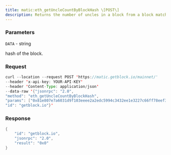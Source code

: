 ```yaml
---
title: matic:eth_getUncleCountByBlockHash \[POST\]
description: Returns the number of uncles in a block from a block matching the givenblock hash.
---
```


### Parameters


`DATA` - string

hash of the block.

### Request

``` java
curl --location --request POST 'https://matic.getblock.io/mainnet/' 
--header 'x-api-key: YOUR-API-KEY' 
--header 'Content-Type: application/json' 
--data-raw '{"jsonrpc": "2.0",
"method": "eth_getUncleCountByBlockHash",
"params": ["0x81e807e7a6031d9f103eeee2a2edc5994c3432ee1e3227c66ff78eef30ea1dec"],
"id": "getblock.io"}'
```

###  Response

``` java
{
    "id": "getblock.io",
    "jsonrpc": "2.0",
    "result": "0x0"
}
```

